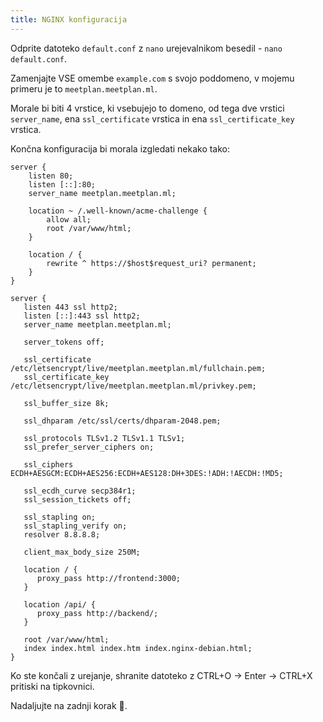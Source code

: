 ```yaml
---
title: NGINX konfiguracija
---
```


Odprite datoteko `default.conf` z `nano` urejevalnikom besedil - `nano default.conf`.

Zamenjajte VSE omembe `example.com` s svojo poddomeno, v mojemu primeru je to `meetplan.meetplan.ml`.

Morale bi biti 4 vrstice, ki vsebujejo to domeno, od tega dve vrstici `server_name`, ena `ssl_certificate` vrstica in ena `ssl_certificate_key` vrstica.

Končna konfiguracija bi morala izgledati nekako tako:
```nginx
server {
    listen 80;
    listen [::]:80;
    server_name meetplan.meetplan.ml;

    location ~ /.well-known/acme-challenge {
        allow all;
        root /var/www/html;
    }

    location / {
        rewrite ^ https://$host$request_uri? permanent;
    }
}

server {
   listen 443 ssl http2;
   listen [::]:443 ssl http2;
   server_name meetplan.meetplan.ml;

   server_tokens off;

   ssl_certificate /etc/letsencrypt/live/meetplan.meetplan.ml/fullchain.pem;
   ssl_certificate_key /etc/letsencrypt/live/meetplan.meetplan.ml/privkey.pem;

   ssl_buffer_size 8k;

   ssl_dhparam /etc/ssl/certs/dhparam-2048.pem;

   ssl_protocols TLSv1.2 TLSv1.1 TLSv1;
   ssl_prefer_server_ciphers on;

   ssl_ciphers ECDH+AESGCM:ECDH+AES256:ECDH+AES128:DH+3DES:!ADH:!AECDH:!MD5;

   ssl_ecdh_curve secp384r1;
   ssl_session_tickets off;

   ssl_stapling on;
   ssl_stapling_verify on;
   resolver 8.8.8.8;

   client_max_body_size 250M;

   location / {
      proxy_pass http://frontend:3000;
   }

   location /api/ {
      proxy_pass http://backend/;
   }

   root /var/www/html;
   index index.html index.htm index.nginx-debian.html;
}
```

Ko ste končali z urejanje, shranite datoteko z CTRL+O -> Enter -> CTRL+X pritiski na tipkovnici.

Nadaljujte na zadnji korak :tada:.
